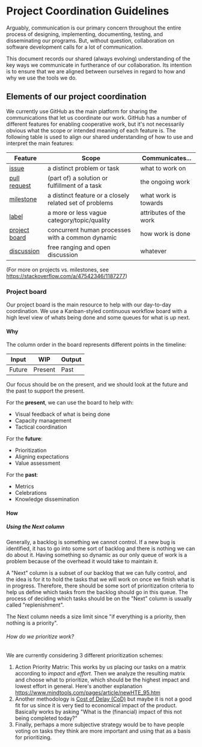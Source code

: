 # Project Coordination Guidelines

Arguably, communication is our primary concern throughout the entire process of
designing, implementing, documenting, testing, and disseminating our programs.
But, without question, collaboration on software development calls for a lot of
communication.

This document records our shared (always evolving) understanding of the key ways
we communicate in furtherance of our collaboration. Its intention is to ensure that we are aligned between ourselves in regard to how and why we use the tools we do.

## Elements of our project coordination

We currently use GitHub as the main platform for sharing the communications
that let us coordinate our work. GitHub has a number of different features for
enabling cooperative work, but it's not necessarily obvious what the scope or
intended meaning of each feature is. The following table is used to align our
shared understanding of how to use and interpret the main features:

| Feature                  | Scope                                                   | Communicates...        |
|--------------------------|---------------------------------------------------------|------------------------|
| [issue][issues]          | a distinct problem or task                              | what to work on        |
| [pull request][prs]      | (part of) a solution or fulfillment of a task           | the ongoing work       |
| [milestone][milestones]  | a distinct feature or a closely related set of problems | what work is towards   |
| [label][labels]          | a more or less vague category/topic/quality             | attributes of the work |
| [project board][project] | concurrent human processes with a common dynamic        | how work is done       |
| [discussion][discussion] | free ranging and open discussion                        | whatever               |

(For more on projects vs. milestones, see
https://stackoverflow.com/a/47542346/1187277)

[issues]: https://github.com/informalsystems/apalache/issues
[prs]: https://github.com/informalsystems/apalache/pulls
[milestones]: https://github.com/informalsystems/apalache/milestones
[labels]: https://github.com/informalsystems/apalache/issues/labels
[project]: https://github.com/orgs/informalsystems/projects/30
[discussion]: https://github.com/informalsystems/apalache/discussions

### Project board

Our project board is the main resource to help with our day-to-day coordination. We use a Kanban-styled continuous workflow board with a high level view of whats being done and some queues for what is up next.

#### Why

The column order in the board represents different points in the timeline:

| Input  | WIP     | Output |
|--------|---------|--------|
| Future | Present | Past   |

Our focus should be on the present, and we should look at the future and the
past to support the present.

For the **present**, we can use the board to help with:
- Visual feedback of what is being done
- Capacity management
- Tactical coordination

For the **future**:
- Prioritization
- Aligning expectations
- Value assessment

For the **past**:
- Metrics
- Celebrations
- Knowledge dissemination

#### How

##### Using the **Next** column

Generally, a backlog is something we cannot control. If a new bug is identified,
it has to go into some sort of backlog and there is nothing we can do about it.
Having something so dynamic as our only queue of work is a problem because of
the overhead it would take to maintain it.

A "Next" column is a subset of our backlog that we can fully control, and the
idea is for it to hold the tasks that we will work on once we finish what is in
progress. Therefore, there should be some sort of prioritization criteria to
help us define which tasks from the backlog should go in this queue. The process
of deciding which tasks should be on the "Next" column is usually called
"replenishment".

The Next column needs a size limit since "if everything is a priority, then
nothing is a priority".

###### How do we prioritize work?

We are currently considering 3 different prioritization schemes:

1. Action Priority Matrix: This works by us placing our tasks on a matrix
   according to _impact_ and _effort_. Then we analyze the resulting matrix and
   choose what to prioritize, which should be the highest impact and lowest
   effort in general. Here's another explanation
   https://www.mindtools.com/pages/article/newHTE_95.htm
2. Another methodology is [Cost of Delay
   (CoD)](https://kanbanize.com/lean-management/value-waste/cost-of-delay) but
   maybe it is not a good fit for us since it is very tied to economical impact
   of the product. Basically works by asking "What is the (financial) impact of
   this not being completed today?"
3. Finally, perhaps a more subjective strategy would be to have people voting on
   tasks they think are more important and using that as a basis for
   prioritizing.

